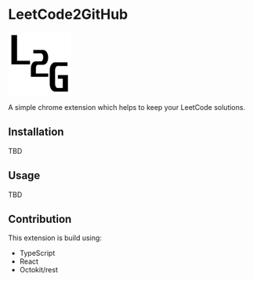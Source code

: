 # LeetCode2GitHub
![Logo](dist/logo.png?raw=true "Logo")

A simple chrome extension which helps to keep your LeetCode solutions.

## Installation
TBD

## Usage
TBD

## Contribution
This extension is build using:
* TypeScript
* React
* Octokit/rest


